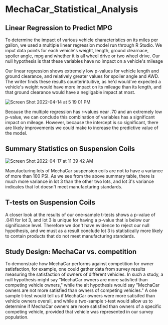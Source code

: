 # MechaCar_Statistical_Analysis

## Linear Regression to Predict MPG
To determine the impact of various vehicle characteristics on its miles per gallon, we used a multiple linear regression model run through R Studio. We input data points for each vehicle's weight, length, ground clearnace, spoiler angle, mpg and whether it is all wheel drive or two wheel drive. Our null hypothesis is that these variables have no impact on a vehicle's mileage

Our linear regression shows extremely low p-values for vehicle length and ground clearance, and relatively greater values for spoiler angle and AWD. The writer finds these results counterintuitive, as he'd would've expected  a vehicle's weight would have more impact on its mileage than its length, and that ground clearance would have a negligable impact at most. 

![Screen Shot 2022-04-14 at 5 19 01 PM](https://user-images.githubusercontent.com/4724180/163486172-72d5e525-f3e9-4a93-9cf2-9cb18212c14a.png)

Because the multiple regression has r-values near .70 and an extremely low p-value, we can conclude this combination of variables has a significant impact on mileage. However, because the intercept is so significant, there are likely improvements we could make to increase the predictive value of the model.

## Summary Statistics on Suspension Coils
![Screen Shot 2022-04-17 at 11 39 42 AM](https://user-images.githubusercontent.com/4724180/163724030-5b8074ae-a224-455b-ae02-6817ab5072d8.png)

Manufacturing lots of MechaCar suspension coils are not to have a variance of more than 100 PSI. As we see from the above summary table, there is much more variance in lot 3 than the other two lots, and lot 3's variance indicates that lot doesn't meet manufacturing standards.

## T-tests on Suspension Coils
A closer look at the results of our one-sample t-tests shows a p-value of .041 for lot 3, and lot 3 is unique for having a p-value that is below our significance level. Therefore we don't have evidence to reject our null hypothesis, and we must as a result conclude lot 3 is statistically more likely to contain products that do not meet manufacturing standards.

## Study Design: MechaCar vs. competition
To demonstrate how MechaCar performs against competition for owner satisfaction, for example, one could gather data from survey results measuring the satisfaction of owners of different vehicles. In such a study, a null hypothesis might say "MechaCar owners are more satisfied than competing vehicle owners," while the alt hypothesis would say "MechaCar owners are not more satisfied than owners of competing vehicles." A one sample t-test would tell us if MechaCar owners were more satisifed than vehicle owners overall, and while a two-sample t-test would allow us to determine if MechaCar owners are more satisfied than owners of a specific competing vehicle, provided that vehicle was represented in our survey population.
